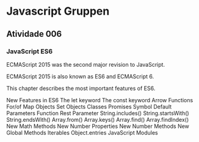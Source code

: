 # Javascript Gruppen

## Atividade 006

### JavaScript ES6

ECMAScript 2015 was the second major revision to JavaScript.

ECMAScript 2015 is also known as ES6 and ECMAScript 6.

This chapter describes the most important features of ES6.

New Features in ES6
The let keyword
The const keyword
Arrow Functions
For/of
Map Objects
Set Objects
Classes
Promises
Symbol
Default Parameters
Function Rest Parameter
String.includes()
String.startsWith()
String.endsWith()
Array.from()
Array.keys()
Array.find()
Array.findIndex()
New Math Methods
New Number Properties
New Number Methods
New Global Methods
Iterables Object.entries
JavaScript Modules